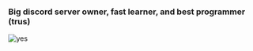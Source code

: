 ### Big discord server owner, fast learner, and best programmer (trus)
![yes](https://github-readme-stats.vercel.app/api/top-langs/?username=hyperdondon)
